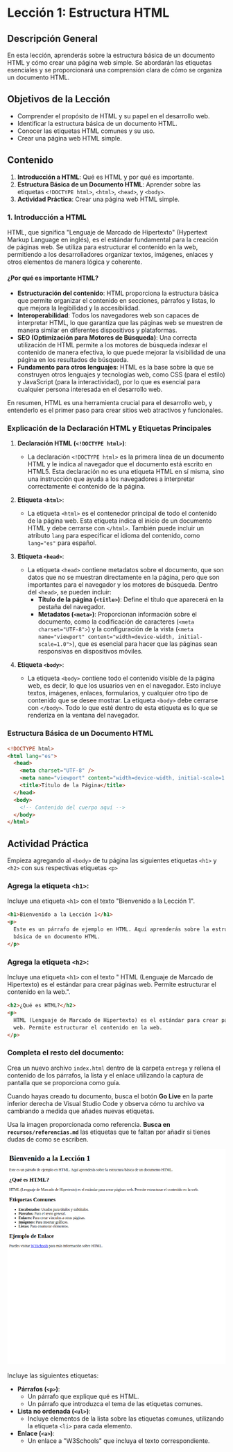 # Lección 1: Estructura HTML

## Descripción General

En esta lección, aprenderás sobre la estructura básica de un documento HTML y cómo crear una página web simple. Se abordarán las etiquetas esenciales y se proporcionará una comprensión clara de cómo se organiza un documento HTML.

## Objetivos de la Lección

- Comprender el propósito de HTML y su papel en el desarrollo web.
- Identificar la estructura básica de un documento HTML.
- Conocer las etiquetas HTML comunes y su uso.
- Crear una página web HTML simple.

## Contenido

1. **Introducción a HTML**: Qué es HTML y por qué es importante.
2. **Estructura Básica de un Documento HTML**: Aprender sobre las etiquetas `<!DOCTYPE html>`, `<html>`, `<head>`, y `<body>`.
3. **Actividad Práctica**: Crear una página web HTML simple.

### 1. Introducción a HTML

HTML, que significa "Lenguaje de Marcado de Hipertexto" (Hypertext Markup Language en inglés), es el estándar fundamental para la creación de páginas web. Se utiliza para estructurar el contenido en la web, permitiendo a los desarrolladores organizar textos, imágenes, enlaces y otros elementos de manera lógica y coherente.

#### ¿Por qué es importante HTML?

- **Estructuración del contenido**: HTML proporciona la estructura básica que permite organizar el contenido en secciones, párrafos y listas, lo que mejora la legibilidad y la accesibilidad.
- **Interoperabilidad**: Todos los navegadores web son capaces de interpretar HTML, lo que garantiza que las páginas web se muestren de manera similar en diferentes dispositivos y plataformas.
- **SEO (Optimización para Motores de Búsqueda)**: Una correcta utilización de HTML permite a los motores de búsqueda indexar el contenido de manera efectiva, lo que puede mejorar la visibilidad de una página en los resultados de búsqueda.
- **Fundamento para otros lenguajes**: HTML es la base sobre la que se construyen otros lenguajes y tecnologías web, como CSS (para el estilo) y JavaScript (para la interactividad), por lo que es esencial para cualquier persona interesada en el desarrollo web.

En resumen, HTML es una herramienta crucial para el desarrollo web, y entenderlo es el primer paso para crear sitios web atractivos y funcionales.

### Explicación de la Declaración HTML y Etiquetas Principales

1. **Declaración HTML (`<!DOCTYPE html>`)**:

   - La declaración `<!DOCTYPE html>` es la primera línea de un documento HTML y le indica al navegador que el documento está escrito en HTML5. Esta declaración no es una etiqueta HTML en sí misma, sino una instrucción que ayuda a los navegadores a interpretar correctamente el contenido de la página.

2. **Etiqueta `<html>`**:

   - La etiqueta `<html>` es el contenedor principal de todo el contenido de la página web. Esta etiqueta indica el inicio de un documento HTML y debe cerrarse con `</html>`. También puede incluir un atributo `lang` para especificar el idioma del contenido, como `lang="es"` para español.

3. **Etiqueta `<head>`**:

   - La etiqueta `<head>` contiene metadatos sobre el documento, que son datos que no se muestran directamente en la página, pero que son importantes para el navegador y los motores de búsqueda. Dentro del `<head>`, se pueden incluir:
     - **Título de la página (`<title>`)**: Define el título que aparecerá en la pestaña del navegador.
     - **Metadatos (`<meta>`)**: Proporcionan información sobre el documento, como la codificación de caracteres (`<meta charset="UTF-8">`) y la configuración de la vista (`<meta name="viewport" content="width=device-width, initial-scale=1.0">`), que es esencial para hacer que las páginas sean responsivas en dispositivos móviles.

4. **Etiqueta `<body>`**:
   - La etiqueta `<body>` contiene todo el contenido visible de la página web, es decir, lo que los usuarios ven en el navegador. Esto incluye textos, imágenes, enlaces, formularios, y cualquier otro tipo de contenido que se desee mostrar. La etiqueta `<body>` debe cerrarse con `</body>`. Todo lo que esté dentro de esta etiqueta es lo que se renderiza en la ventana del navegador.

### Estructura Básica de un Documento HTML

```html
<!DOCTYPE html>
<html lang="es">
  <head>
    <meta charset="UTF-8" />
    <meta name="viewport" content="width=device-width, initial-scale=1.0" />
    <title>Título de la Página</title>
  </head>
  <body>
    <!-- Contenido del cuerpo aquí -->
  </body>
</html>
```

## Actividad Práctica

Empieza agregando al `<body>` de tu página las siguientes etiquetas `<h1>` y `<h2>` con sus respectivas etiquetas `<p>`

### Agrega la etiqueta `<h1>`:

Incluye una etiqueta `<h1>` con el texto "Bienvenido a la Lección 1".

```html
<h1>Bienvenido a la Lección 1</h1>
<p>
  Este es un párrafo de ejemplo en HTML. Aquí aprenderás sobre la estructura
  básica de un documento HTML.
</p>
```

### Agrega la etiqueta `<h2>`:

Incluye una etiqueta `<h1>` con el texto " HTML (Lenguaje de Marcado de Hipertexto) es el estándar para crear páginas
web. Permite estructurar el contenido en la web.".

```html
<h2>¿Qué es HTML?</h2>
<p>
  HTML (Lenguaje de Marcado de Hipertexto) es el estándar para crear páginas
  web. Permite estructurar el contenido en la web.
</p>
```

### Completa el resto del documento:

Crea un nuevo archivo `index.html` dentro de la carpeta `entrega` y rellena el contenido de los párrafos, la lista y el enlace utilizando la captura de pantalla que se proporciona como guía.

Cuando hayas creado tu documento, busca el botón **Go Live** en la parte inferior derecha de Visual Studio Code y observa cómo tu archivo va cambiando a medida que añades nuevas etiquetas.

Usa la imagen proporcionada como referencia. **Busca en `recursos/referencias.md`** las etiquetas que te faltan por añadir si tienes dudas de como se escriben.

![Ejemplo de Estructura HTML](./curso-html-css-js-leccion-01-00.png)

Incluye las siguientes etiquetas:

- **Párrafos (`<p>`)**:
  - Un párrafo que explique qué es HTML.
  - Un párrafo que introduzca el tema de las etiquetas comunes.
- **Lista no ordenada (`<ul>`)**:
  - Incluye elementos de la lista sobre las etiquetas comunes, utilizando la etiqueta `<li>` para cada elemento.
- **Enlace (`<a>`)**:
  - Un enlace a "W3Schools" que incluya el texto correspondiente.
